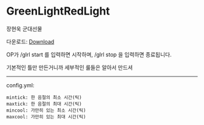 # GreenLightRedLight
장현욱 군대선물

다운로드: [Download][downloadlink]

[downloadlink]: https://drive.google.com/file/d/1ySZFN5l_SBbOgykkfh3O4osE7iYKMKEL/view?usp=sharing "Go download"

OP가 /glrl start 를 입력하면 시작하며, /glrl stop 을 입력하면 종료됩니다.

기본적인 틀만 만든거니까 세부적인 룰들은 알아서 만드셔

<hr/>

config.yml:

    mintick: 한 음절의 최소 시간(틱)
    maxtick: 한 음절의 최대 시간(틱)
    mincool: 가만히 있는 최소 시간(틱)
    maxcool: 가만히 있는 최대 시간(틱)
